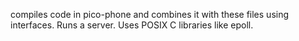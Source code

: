 compiles code in pico-phone and combines it with these files using interfaces. Runs a server. Uses POSIX C libraries like epoll.